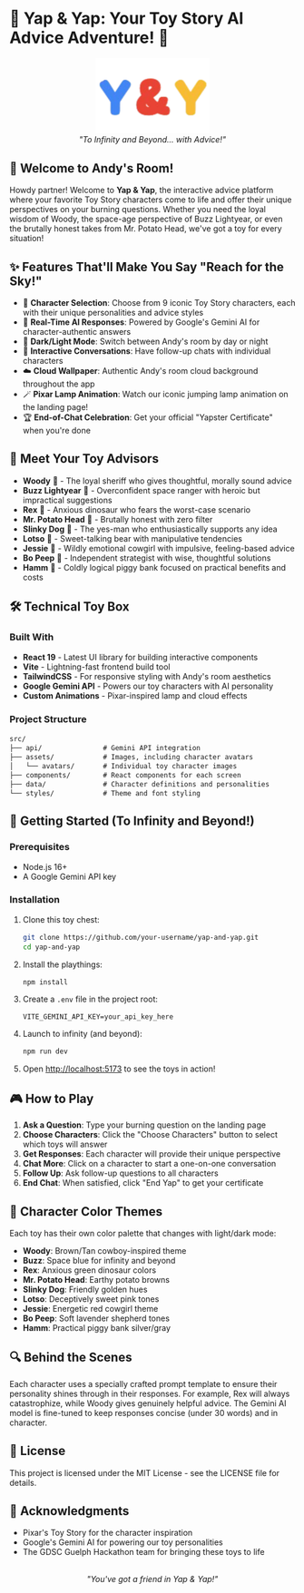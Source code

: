 # 🧸 Yap & Yap: Your Toy Story AI Advice Adventure! 🚀

<div align="center">
  <img src="public/Y&Y.png" alt="Yap & Yap Logo" width="200"/>
  <br>
  <em>"To Infinity and Beyond... with Advice!"</em>
</div>

## 🌟 Welcome to Andy's Room!

Howdy partner! Welcome to **Yap & Yap**, the interactive advice platform where your favorite Toy Story characters come to life and offer their unique perspectives on your burning questions. Whether you need the loyal wisdom of Woody, the space-age perspective of Buzz Lightyear, or even the brutally honest takes from Mr. Potato Head, we've got a toy for every situation!

## ✨ Features That'll Make You Say "Reach for the Sky!"

- 🤠 **Character Selection**: Choose from 9 iconic Toy Story characters, each with their unique personalities and advice styles
- 🚀 **Real-Time AI Responses**: Powered by Google's Gemini AI for character-authentic answers
- 🌙 **Dark/Light Mode**: Switch between Andy's room by day or night
- 💬 **Interactive Conversations**: Have follow-up chats with individual characters
- ☁️ **Cloud Wallpaper**: Authentic Andy's room cloud background throughout the app
- 🪄 **Pixar Lamp Animation**: Watch our iconic jumping lamp animation on the landing page!
- 🏆 **End-of-Chat Celebration**: Get your official "Yapster Certificate" when you're done

## 🧩 Meet Your Toy Advisors

- **Woody** 🤠 - The loyal sheriff who gives thoughtful, morally sound advice
- **Buzz Lightyear** 🚀 - Overconfident space ranger with heroic but impractical suggestions
- **Rex** 🦖 - Anxious dinosaur who fears the worst-case scenario
- **Mr. Potato Head** 🥔 - Brutally honest with zero filter
- **Slinky Dog** 🐶 - The yes-man who enthusiastically supports any idea
- **Lotso** 🧸 - Sweet-talking bear with manipulative tendencies
- **Jessie** 🤠 - Wildly emotional cowgirl with impulsive, feeling-based advice
- **Bo Peep** 🐑 - Independent strategist with wise, thoughtful solutions
- **Hamm** 🐷 - Coldly logical piggy bank focused on practical benefits and costs

## 🛠️ Technical Toy Box

### Built With

- **React 19** - Latest UI library for building interactive components
- **Vite** - Lightning-fast frontend build tool
- **TailwindCSS** - For responsive styling with Andy's room aesthetics
- **Google Gemini API** - Powers our toy characters with AI personality
- **Custom Animations** - Pixar-inspired lamp and cloud effects

### Project Structure

```
src/
├── api/               # Gemini API integration
├── assets/            # Images, including character avatars
│   └── avatars/       # Individual toy character images
├── components/        # React components for each screen
├── data/              # Character definitions and personalities
└── styles/            # Theme and font styling
```

## 🚀 Getting Started (To Infinity and Beyond!)

### Prerequisites

- Node.js 16+
- A Google Gemini API key

### Installation

1. Clone this toy chest:
   ```bash
   git clone https://github.com/your-username/yap-and-yap.git
   cd yap-and-yap
   ```

2. Install the playthings:
   ```bash
   npm install
   ```

3. Create a `.env` file in the project root:
   ```
   VITE_GEMINI_API_KEY=your_api_key_here
   ```

4. Launch to infinity (and beyond):
   ```bash
   npm run dev
   ```

5. Open [http://localhost:5173](http://localhost:5173) to see the toys in action!

## 🎮 How to Play

1. **Ask a Question**: Type your burning question on the landing page
2. **Choose Characters**: Click the "Choose Characters" button to select which toys will answer
3. **Get Responses**: Each character will provide their unique perspective
4. **Chat More**: Click on a character to start a one-on-one conversation
5. **Follow Up**: Ask follow-up questions to all characters
6. **End Chat**: When satisfied, click "End Yap" to get your certificate

## 🌈 Character Color Themes

Each toy has their own color palette that changes with light/dark mode:

- **Woody**: Brown/Tan cowboy-inspired theme
- **Buzz**: Space blue for infinity and beyond
- **Rex**: Anxious green dinosaur colors
- **Mr. Potato Head**: Earthy potato browns
- **Slinky Dog**: Friendly golden hues
- **Lotso**: Deceptively sweet pink tones
- **Jessie**: Energetic red cowgirl theme
- **Bo Peep**: Soft lavender shepherd tones
- **Hamm**: Practical piggy bank silver/gray

## 🔍 Behind the Scenes

Each character uses a specially crafted prompt template to ensure their personality shines through in their responses. For example, Rex will always catastrophize, while Woody gives genuinely helpful advice. The Gemini AI model is fine-tuned to keep responses concise (under 30 words) and in character.

## 📝 License

This project is licensed under the MIT License - see the LICENSE file for details.

## 🙌 Acknowledgments

- Pixar's Toy Story for the character inspiration
- Google's Gemini AI for powering our toy personalities
- The GDSC Guelph Hackathon team for bringing these toys to life

<div align="center">
  <br>
  <em>"You've got a friend in Yap & Yap!"</em>
</div>
